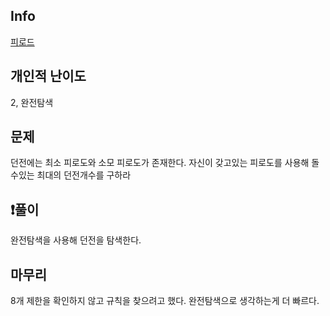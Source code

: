 ## Info
<a href="https://school.programmers.co.kr/learn/courses/30/lessons/87946" rel="nofollow">피로드</a>

##  개인적 난이도
2, 완전탐색

##  문제 
던전에는 최소 피로도와 소모 피로도가 존재한다. 자신이 갖고있는 피로도를 사용해 돌수있는 최대의 던전개수를 구하라

## ❗풀이
완전탐색을 사용해 던전을 탐색한다.

## 마무리
8개 제한을 확인하지 않고 규칙을 찾으려고 했다.
완전탐색으로 생각하는게 더 빠르다.
